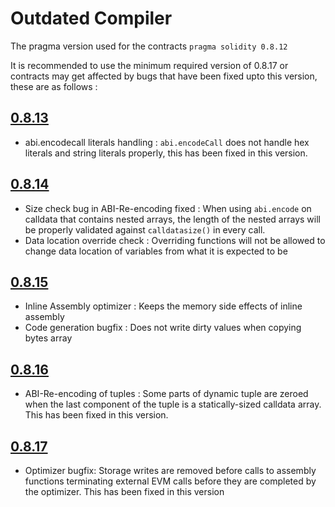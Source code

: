 # Outdated Compiler

The pragma version used for the contracts 
`pragma solidity 0.8.12`

It is recommended to use the minimum required version of 0.8.17 or contracts may get affected by bugs that have been fixed upto this version, these are as follows :

## [0.8.13](https://blog.soliditylang.org/2022/03/16/solidity-0.8.13-release-announcement/)
- abi.encodecall literals handling : `abi.encodeCall` does not handle hex literals and string literals properly, this has been fixed in this version.

## [0.8.14](https://blog.soliditylang.org/2022/05/18/solidity-0.8.14-release-announcement/)
- Size check bug in ABI-Re-encoding fixed : When using `abi.encode` on calldata that contains nested arrays, the length of the nested arrays will be properly validated against `calldatasize()` in every call.
- Data location override check : Overriding functions will not be allowed to change data location of variables from what it is expected to be

## [0.8.15](https://blog.soliditylang.org/2022/06/15/solidity-0.8.15-release-announcement/)
- Inline Assembly optimizer :  Keeps the memory side effects of inline assembly
- Code generation bugfix : Does not write dirty values when copying bytes array

## [0.8.16](https://blog.soliditylang.org/2022/08/08/solidity-0.8.16-release-announcement/)
- ABI-Re-encoding of tuples : Some parts of dynamic tuple are zeroed when the last component of the tuple is a statically-sized calldata array. This has been fixed in this version.

## [0.8.17](https://blog.soliditylang.org/2022/09/08/solidity-0.8.17-release-announcement/)
- Optimizer bugfix: Storage writes are removed before calls to assembly functions terminating external EVM calls before they are completed by the optimizer. This has been fixed in this version



